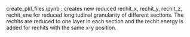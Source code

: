 create_pkl_files.ipynb : creates new reduced rechit_x, rechit_y, rechit_z, rechit_ene for reduced longitudinal granularity of different sections. The rechits are reduced to one layer in each section and the rechit energy is added for rechits with the same x-y position.

